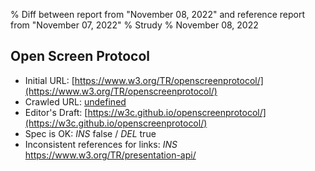 % Diff between report from "November 08, 2022" and reference report from "November 07, 2022"
% Strudy
% November 08, 2022

## Open Screen Protocol

- Initial URL: [https://www.w3.org/TR/openscreenprotocol/](https://www.w3.org/TR/openscreenprotocol/)
- Crawled URL: [undefined](undefined)
- Editor's Draft: [https://w3c.github.io/openscreenprotocol/](https://w3c.github.io/openscreenprotocol/)
- Spec is OK: *INS* false / *DEL* true
- Inconsistent references for links: *INS* https://www.w3.org/TR/presentation-api/



